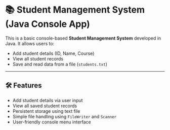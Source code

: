 # 📚 Student Management System (Java Console App)

This is a basic console-based **Student Management System** developed in Java. It allows users to:
- Add student details (ID, Name, Course)
- View all student records
- Save and read data from a file (`students.txt`)

---

## 🛠 Features

- Add student details via user input  
- View all saved student records  
- Persistent storage using text file  
- Simple file handling using `FileWriter` and `Scanner`  
- User-friendly console menu interface  



